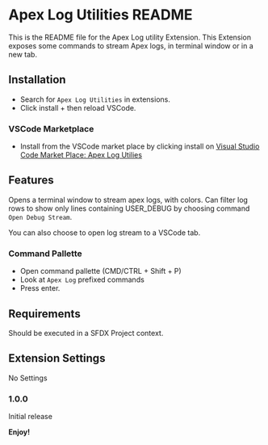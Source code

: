 # Apex Log Utilities README

This is the README file for the Apex Log utility Extension. This Extension exposes some commands to stream Apex logs, in terminal window or in a new tab.


## Installation

- Search for `Apex Log Utilities` in extensions.
- Click install + then reload VSCode.

### VSCode Marketplace

- Install from the VSCode market place by clicking install on [Visual Studio Code Market Place: Apex Log Utilies](https://marketplace.visualstudio.com/items?itemName=GilGourevitch.apex-log-utilities)

## Features

Opens a terminal window to stream apex logs, with colors.
Can filter log rows to show only lines containing USER_DEBUG by choosing command `Open Debug Stream`.

You can also choose to open log stream to a VSCode tab.

### Command Pallette

- Open command pallette (CMD/CTRL + Shift + P)
- Look at `Apex Log` prefixed commands
- Press enter.

## Requirements

Should be executed in a SFDX Project context.

## Extension Settings

No Settings

### 1.0.0

Initial release


**Enjoy!**
